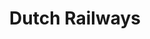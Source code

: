 ---
title: Dutch Railways
role: Lead Designer<br>Creative Developer
technologies: HTML5, CSS3, JS<br>Sketch, Figma, Adobe
when: 2016 – Current
description: NS is the leading railway company of The Netherlands, transporting over 600.000 people who between them travel over 1.1 million times a day. As their Lead Designer, I continually assist NS in optimizing their online services.
hero: /assets/img/uploads/ns-hero.jpg
section:
    - title: Homepage hero image
      description: "Since I started as a designer at NS, I've been playing with the idea of putting the planner at the top of the website. With our CRO-team we tested this hypothesis: if we turn over the planner and the hero, the conversion on the hero goes up without shrinking on planned trips.<br><br>The results were scintillating. There was no significant difference in planned trips. So that's still going well. But there were 35% more clicks on the hero and 100% more views of the target page per session!"
      img: /assets/img/uploads/ns-home.jpg
    - title: Travel planner
      description: I designed various functionalities such as displaying weather forecast at an arrival location, showing the train composition of all train types, adding several personalized planning options and more. The challenge in adding all these features lies in subtlety. The trick is to limit the cognitive load as much as possible.
      img: /assets/img/uploads/ns-planner-1.jpg
    - img: /assets/img/uploads/ns-weather.svg
    - title: NS Flex
      description: We had to deliver 3 campaign pages from scratch within a couple of months. That's lightning speed for a large enterprise like NS, so we had to use a different way of working than usual. In a pressure cooker with a marketer and UX designer I created a full responsive prototype. Which is been build as a static website by the development team. And it's a success! Sales were hitting target 2 months shy. While not cannibalizing classic subscriptions.
      img: /assets/img/uploads/ns-flex.jpg
    - title: Spoordeelwinkel
      description: I participated in modernising the NS railway shop, a platform for the best deals for a day out by train. I was free to introduce a new design direction separate from the regular NS styling. Although it had to remain family of the NS brand. I took a bolder and more active approach to ensuring the feeling of being on offer.
      img: /assets/img/uploads/ns-spoordeelwinkel.jpg
---